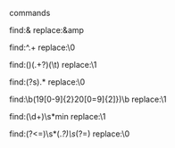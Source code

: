 commands

find:&
replace:&amp

find:^.+
replace:<movie>\0</movie>

find:(<movie>)(.+?)(\t)
replace:\1<title>\2</title>

find:(?s).*
replace:<xml>\0</xml>

find:\b(19[0-9]{2}20[0=9]{2]})\b
replace:<date>\1</date>

find:(\d+)\s*min
replace:<time>\1</time>

find:(?<=</date>)\s*(.*?)\s*(?=<time>)
replace:<origin>\0</origin>
